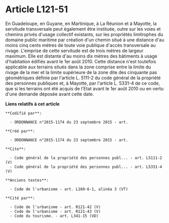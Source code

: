 # Article L121-51

En Guadeloupe, en Guyane, en Martinique, à La Réunion et à Mayotte, la servitude transversale peut également être instituée,
outre sur les voies et chemins privés d'usage collectif existants, sur les propriétés limitrophes du domaine public maritime
par création d'un chemin situé à une distance d'au moins cinq cents mètres de toute voie publique d'accès transversale au
rivage. L'emprise de cette servitude est de trois mètres de largeur maximum. Elle est distante d'au moins dix mètres des
bâtiments à usage d'habitation édifiés avant le 1er août 2010. Cette distance n'est toutefois applicable aux terrains situés
dans la zone comprise entre la limite du rivage de la mer et la limite supérieure de la zone dite des cinquante pas
géométriques définie par l'article L. 5111-2 du code général de la propriété des personnes publiques et, à Mayotte, par
l'article L. 5331-4 de ce code, que si les terrains ont été acquis de l'Etat avant le 1er août 2010 ou en vertu d'une demande
déposée avant cette date.

**Liens relatifs à cet article**

	**Codifié par**:

	  - ORDONNANCE n°2015-1174 du 23 septembre 2015 - art.

	**Créé par**:

	  - ORDONNANCE n°2015-1174 du 23 septembre 2015 - art.

	**Cite**:

	  - Code général de la propriété des personnes publ... - art. L5111-2 (V)
	  - Code général de la propriété des personnes publ... - art. L5331-4 (V)

	**Anciens textes**:

	  - Code de l'urbanisme - art. L160-6-1, alinéa 3 (VT)

	**Cité par**:

	  - Code de l'urbanisme - art. R121-42 (V)
	  - Code de l'urbanisme - art. R121-43 (V)
	  - Code du tourisme. - art. L341-15 (VD)
